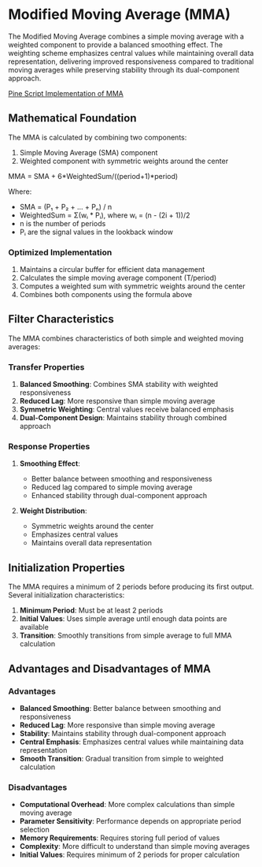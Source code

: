 # Modified Moving Average (MMA)

The Modified Moving Average combines a simple moving average with a weighted component to provide a balanced smoothing effect. The weighting scheme emphasizes central values while maintaining overall data representation, delivering improved responsiveness compared to traditional moving averages while preserving stability through its dual-component approach.

[Pine Script Implementation of MMA](https://github.com/mihakralj/pinescript/blob/main/indicators/trends/mma.pine)

## Mathematical Foundation

The MMA is calculated by combining two components:

1. Simple Moving Average (SMA) component
2. Weighted component with symmetric weights around the center

MMA = SMA + 6*WeightedSum/((period+1)*period)

Where:

- SMA = (P₁ + P₂ + ... + Pₙ) / n
- WeightedSum = Σ(wᵢ * Pᵢ), where wᵢ = (n - (2i + 1))/2
- n is the number of periods
- Pᵢ are the signal values in the lookback window

### Optimized Implementation

1. Maintains a circular buffer for efficient data management
2. Calculates the simple moving average component (T/period)
3. Computes a weighted sum with symmetric weights around the center
4. Combines both components using the formula above

## Filter Characteristics

The MMA combines characteristics of both simple and weighted moving averages:

### Transfer Properties

1. **Balanced Smoothing**: Combines SMA stability with weighted responsiveness
2. **Reduced Lag**: More responsive than simple moving average
3. **Symmetric Weighting**: Central values receive balanced emphasis
4. **Dual-Component Design**: Maintains stability through combined approach

### Response Properties

1. **Smoothing Effect**:
   - Better balance between smoothing and responsiveness
   - Reduced lag compared to simple moving average
   - Enhanced stability through dual-component approach

2. **Weight Distribution**:
   - Symmetric weights around the center
   - Emphasizes central values
   - Maintains overall data representation

## Initialization Properties

The MMA requires a minimum of 2 periods before producing its first output. Several initialization characteristics:

1. **Minimum Period**: Must be at least 2 periods
2. **Initial Values**: Uses simple average until enough data points are available
3. **Transition**: Smoothly transitions from simple average to full MMA calculation

## Advantages and Disadvantages of MMA

### Advantages

- **Balanced Smoothing**: Better balance between smoothing and responsiveness
- **Reduced Lag**: More responsive than simple moving average
- **Stability**: Maintains stability through dual-component approach
- **Central Emphasis**: Emphasizes central values while maintaining data representation
- **Smooth Transition**: Gradual transition from simple to weighted calculation

### Disadvantages

- **Computational Overhead**: More complex calculations than simple moving average
- **Parameter Sensitivity**: Performance depends on appropriate period selection
- **Memory Requirements**: Requires storing full period of values
- **Complexity**: More difficult to understand than simple moving averages
- **Initial Values**: Requires minimum of 2 periods for proper calculation
